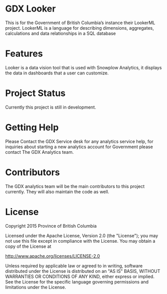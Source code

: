 # GDX Looker
This is for the Government of British Columbia’s instance their LookerML project.  LookerML is a language for describing dimensions, aggregates, calculations and data relationships in a SQL database

# Features

Looker is a data vision tool that is used with Snowplow Analytics, it displays the data in dashboards that a user can customize.

# Project Status

Currently this project is still in development.

# Getting Help

Please Contact the GDX Service desk for any analytics service help, for inquiries about starting a new analytics account for Government please contact The GDX Analytics team.

# Contributors

The GDX analytics team will be the main contributors to this project currently.  They will also maintain the code as well.

# License

Copyright 2015 Province of British Columbia

Licensed under the Apache License, Version 2.0 (the "License");
you may not use this file except in compliance with the License.
You may obtain a copy of the License at

   http://www.apache.org/licenses/LICENSE-2.0

Unless required by applicable law or agreed to in writing, software
distributed under the License is distributed on an "AS IS" BASIS,
WITHOUT WARRANTIES OR CONDITIONS OF ANY KIND, either express or implied.
See the License for the specific language governing permissions and limitations under the License.
